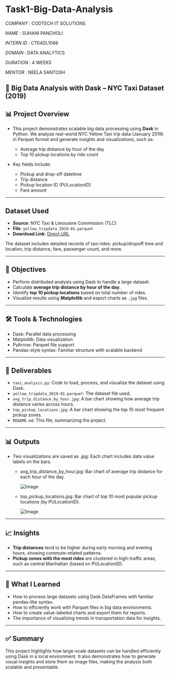 # Task1-Big-Data-Analysis

*COMPANY* : CODTECH IT SOLUTIONS

*NAME* : SUHANI PANCHOLI

*INTERN ID* : CT04DL1068

*DOMAIN* : DATA ANALYTICS

*DURATION* : 4 WEEKS

*MENTOR* : NEELA SANTOSH

## 🚖 Big Data Analysis with Dask – NYC Taxi Dataset (2019)

## 📊 Project Overview

- This project demonstrates scalable big data processing using **Dask** in Python. We analyze real-world NYC Yellow Taxi trip data (January 2019) in Parquet format and generate insights and visualizations, such as:
    
     - Average trip distance by hour of the day
     - Top 10 pickup locations by ride count
- Key fields include:

     - Pickup and drop-off datetime
     - Trip distance
     - Pickup location ID (PULocationID)
     - Fare amount
---
## Dataset Used

- **Source**: NYC Taxi & Limousine Commission (TLC)
- **File**: `yellow_tripdata_2019-01.parquet`
- **Download Link**: [Direct URL](https://d37ci6vzurychx.cloudfront.net/trip-data/yellow_tripdata_2019-01.parquet)

The dataset includes detailed records of taxi rides: pickup/dropoff time and location, trip distance, fare, passenger count, and more.

---

## 🎯 Objectives

- Perform distributed analysis using Dask to handle a large dataset.
- Calculate **average trip distance by hour of the day**.
- Identify **top 10 pickup locations** based on total number of rides.
- Visualize results using **Matplotlib** and export charts as `.jpg` files.
---
## 🛠 Tools & Technologies

- Dask: Parallel data processing
- Matplotlib: Data visualization
- PyArrow: Parquet file support
- Pandas-style syntax: Familiar structure with scalable backend
---
## 📁 Deliverables

- `taxi_analysis.py`: Code to load, process, and visualize the dataset using Dask.
- `yellow_tripdata_2019-01.parquet`: The dataset file used.
- `avg_trip_distance_by_hour.jpg`: A bar chart showing how average trip distance varies across hours.
- `top_pickup_locations.jpg`: A bar chart showing the top 10 most frequent pickup zones.
- `README.md`: This file, summarizing the project.

---
## 📊 Outputs

- Two visualizations are saved as .jpg: Each chart includes data value labels on the bars.

  - avg_trip_distance_by_hour.jpg: Bar chart of average trip distance for each hour of the day.

     ![Image](https://github.com/user-attachments/assets/6dc9a618-fff0-4ee7-88f9-4a5023f49878) 

  - top_pickup_locations.jpg: Bar chart of top 10 most popular pickup locations (by PULocationID).

     ![Image](https://github.com/user-attachments/assets/f2980192-e91e-4b7e-b9da-8adb50f4e9da)
---
## 📈 Insights

- **Trip distances** tend to be higher during early morning and evening hours, showing commute-related patterns.
- **Pickup zones with the most rides** are clustered in high-traffic areas, such as central Manhattan (based on PULocationID).
---
## 🧠 What I Learned

- How to process large datasets using Dask DataFrames with familiar pandas-like syntax.
- How to efficiently work with Parquet files in big data environments.
- How to create value-labeled charts and export them for reports.
- The importance of visualizing trends in transportation data for insights.
---
## ✅ Summary
This project highlights how large-scale datasets can be handled efficiently using Dask in a local environment. It also demonstrates how to generate visual insights and store them as image files, making the analysis both scalable and presentable.
